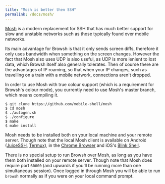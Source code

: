 ```yaml
---
title: "Mosh is better then SSH"
permalink: /docs/mosh/
---
```


[Mosh](https://mosh.org/) is a modern replacement for SSH that has much better support for slow and unstable networks such as those typically found over mobile networks.

Its main advantage for Browsh is that it only sends screen diffs, therefore it only uses bandwidth when something on the screen changes. However the fact that Mosh also uses UDP is also useful, as UDP is more lenient to lost data, which Browsh itself also generally tolerates. Then of course there are the advantages of IP roaming, so that when your IP changes, such as travelling on a train with a mobile network, connections aren't dropped.

In order to use Mosh with true colour support (which is a requirement for Browsh's colour mode), you currently need to use Mosh's master branch, which means compiling it.

```
$ git clone https://github.com/mobile-shell/mosh
$ cd mosh
$ ./autogen.sh
$ ./configure
$ make
$ make install
```

Mosh needs to be installed both on your local machine and your remote server. Though note that the local Mosh client is available on Android ([JuiceSSH](https://play.google.com/store/apps/details?id=com.sonelli.juicessh), [Termux](https://play.google.com/store/apps/details?id=com.termux)), in the [Chrome Browser](https://chrome.google.com/webstore/detail/mosh/ooiklbnjmhbcgemelgfhaeaocllobloj) and iOS's [Blink Shell](https://itunes.apple.com/app/id1156707581).

There is no special setup to run Browsh over Mosh, as long as you have them both installed on your remote server. Though note that Mosh does require port `60000` (and upwards if you'll be running more than one simultaneous session). Once logged in through Mosh you will be able to run `browsh` normally as if you were on your local command prompt.
